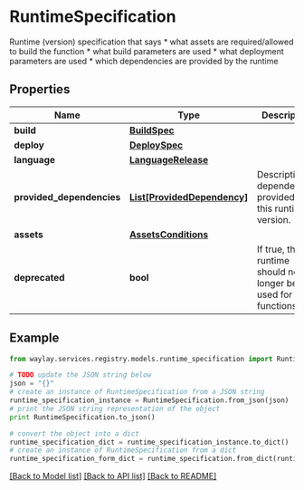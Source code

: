 # RuntimeSpecification

Runtime (version) specification that says * what assets are required/allowed to build the function * what build parameters are used * what deployment parameters are used * which dependencies are provided by the runtime

## Properties

Name | Type | Description | Notes
------------ | ------------- | ------------- | -------------
**build** | [**BuildSpec**](BuildSpec.md) |  | [optional] 
**deploy** | [**DeploySpec**](DeploySpec.md) |  | [optional] 
**language** | [**LanguageRelease**](LanguageRelease.md) |  | [optional] 
**provided_dependencies** | [**List[ProvidedDependency]**](ProvidedDependency.md) | Description of dependencies provided by this runtime version. | [optional] 
**assets** | [**AssetsConditions**](AssetsConditions.md) |  | [optional] 
**deprecated** | **bool** | If true, this runtime should no longer be used for new functions. | [optional] 

## Example

```python
from waylay.services.registry.models.runtime_specification import RuntimeSpecification

# TODO update the JSON string below
json = "{}"
# create an instance of RuntimeSpecification from a JSON string
runtime_specification_instance = RuntimeSpecification.from_json(json)
# print the JSON string representation of the object
print RuntimeSpecification.to_json()

# convert the object into a dict
runtime_specification_dict = runtime_specification_instance.to_dict()
# create an instance of RuntimeSpecification from a dict
runtime_specification_form_dict = runtime_specification.from_dict(runtime_specification_dict)
```
[[Back to Model list]](../README.md#documentation-for-models) [[Back to API list]](../README.md#documentation-for-api-endpoints) [[Back to README]](../README.md)


